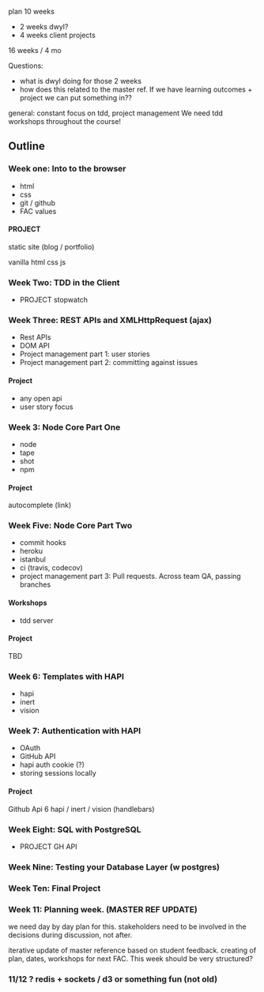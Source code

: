 plan
10 weeks
+ 2 weeks dwyl?
+ 4 weeks client projects

16 weeks / 4 mo

Questions:
 * what is dwyl doing for those 2 weeks
 * how does this related to the master ref. If we have learning outcomes + project we can put something in??

 general:
 constant focus on tdd, project management
 We need tdd workshops throughout the course!

## Outline
### Week one: Into to the browser
 * html
 * css
 * git / github
 * FAC values

#### PROJECT
static site (blog / portfolio)

vanilla html css js

### Week Two: TDD in the Client
  * PROJECT stopwatch

### Week Three: REST APIs and XMLHttpRequest (ajax)
 * Rest APIs
 * DOM API
 * Project management part 1: user stories
 * Project management part 2: committing against issues
#### Project
 * any open api
 * user story focus

### Week 3: Node Core Part One
 * node
 * tape
 * shot
 * npm

#### Project
autocomplete (link)

### Week Five: Node Core Part Two
 * commit hooks
 * heroku
 * istanbul
 * ci (travis, codecov)
 * project management part 3: Pull requests. Across team QA, passing branches

#### Workshops
 * tdd server

#### Project
TBD

### Week 6: Templates with HAPI
 * hapi
 * inert
 * vision

### Week 7: Authentication with HAPI
 * OAuth
 * GitHub API
 * hapi auth cookie (?)
 * storing sessions locally

#### Project
Github Api
 6 hapi / inert / vision (handlebars)

### Week Eight: SQL with PostgreSQL
 * PROJECT GH API

### Week Nine: Testing your Database Layer (w postgres)

### Week Ten: Final Project

### Week 11: Planning week. (MASTER REF UPDATE)
we need day by day plan for this. stakeholders need to be involved in the decisions during discussion, not after.

iterative update of master reference based on student feedback.
creating of plan, dates, workshops for next FAC.
This week should be very structured?

### 11/12 ? redis + sockets / d3 or something fun (not old)
